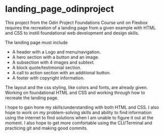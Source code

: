 # landing_page_odinproject

This project from the Odin Project Foundations Course unit on Flexbox requires the recreation of a landing page from a given example with HTML and CSS to instill foundational web development and design skills.

The landing page must include 
- A header with a Logo and menu/navigation. 
- A hero section with a button and an image. 
- A subsection with 4 images and subtext. 
- A block quote/testimonial section. 
- A call to action section with an additional button. 
- A footer with copyright information. 

The layout and the css styling, like colors and fonts, are already given. Working on foundational HTML and CSS and working through how to recreate the landing page. 

I hope to gain hone my skills/understanding with both HTML and CSS. I also hope to work on my problem-solving skills and ability to find information using the internet to find solutions when I am unable to figure it out at the moment. I also hope to get more comfortable using the CLI/Terminal and practicing git and making good commits.